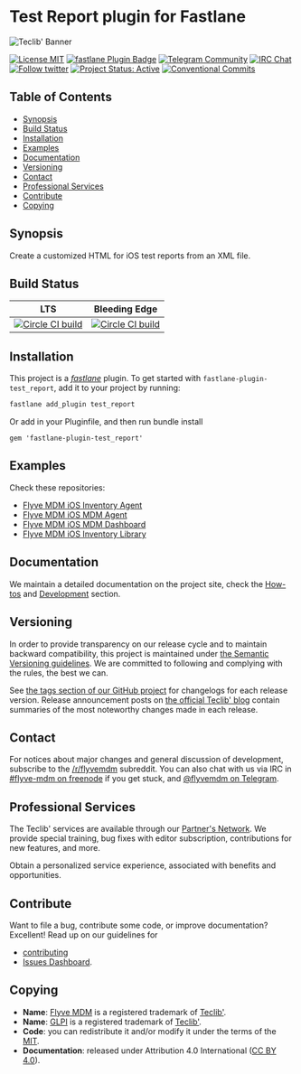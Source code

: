 # Test Report plugin for Fastlane

![Teclib' Banner](https://user-images.githubusercontent.com/29282308/31669540-abed67a8-b355-11e7-98e2-0ad190f37088.png)

[![License MIT](https://img.shields.io/badge/License-MIT-blue.svg)](https://github.com/TECLIB/fastlane-plugin-test_report/blob/develop/LICENSE.md)
[![fastlane Plugin Badge](https://rawcdn.githack.com/fastlane/fastlane/master/fastlane/assets/plugin-badge.svg)](https://rubygems.org/gems/fastlane-plugin-test_report)
[![Telegram Community](https://img.shields.io/badge/Telegram-Community-blue.svg)](https://t.me/flyvemdm)
[![IRC Chat](https://img.shields.io/badge/IRC-%23flyvemdm-green.svg)](http://webchat.freenode.net/?channels=flyve-mdm)
[![Follow twitter](https://img.shields.io/badge/Twitter-Teclib%27-940CA5.svg)](https://twitter.com/teclib)
[![Project Status: Active](http://www.repostatus.org/badges/latest/active.svg)](http://www.repostatus.org/#active)
[![Conventional Commits](https://img.shields.io/badge/Conventional%20Commits-1.0.0-yellow.svg)](https://conventionalcommits.org)

## Table of Contents

* [Synopsis](#synopsis)
* [Build Status](#build-status)
* [Installation](#installation)
* [Examples](#examples)
* [Documentation](#documentation)
* [Versioning](#versioning)
* [Contact](#contact)
* [Professional Services](#professional-services)
* [Contribute](#contribute)
* [Copying](#copying)

## Synopsis

Create a customized HTML for iOS test reports from an XML file.

## Build Status

|**LTS**|**Bleeding Edge**|
|:---:|:---:|
|[![Circle CI build](https://circleci.com/gh/TECLIB/fastlane-plugin-test_report/tree/master.svg?style=svg)](https://circleci.com/gh/TECLIB/fastlane-plugin-test_report/tree/master)|[![Circle CI build](https://circleci.com/gh/TECLIB/fastlane-plugin-test_report/tree/develop.svg?style=svg)](https://circleci.com/gh/TECLIB/fastlane-plugin-test_report/tree/develop)|

## Installation

This project is a [_fastlane_](https://github.com/fastlane/fastlane) plugin. To get started with `fastlane-plugin-test_report`, add it to your project by running:

```bash
fastlane add_plugin test_report
```

Or add in your Pluginfile, and then run bundle install

```gem 'fastlane-plugin-test_report'```

## Examples

Check these repositories:

* [Flyve MDM iOS Inventory Agent](https://github.com/flyve-mdm/ios-inventory-agent)
* [Flyve MDM iOS MDM Agent](https://github.com/flyve-mdm/ios-mdm-agent)
* [Flyve MDM iOS MDM Dashboard](https://github.com/flyve-mdm/ios-mdm-dashboard)
* [Flyve MDM iOS Inventory Library](https://github.com/flyve-mdm/ios-inventory-library)

## Documentation

We maintain a detailed documentation on the project site, check the [How-tos](https://teclib.github.io/fastlane-plugin-test_report/howtos/) and [Development](https://teclib.github.io/fastlane-plugin-test_report/) section.

## Versioning

In order to provide transparency on our release cycle and to maintain backward compatibility, this project is maintained under [the Semantic Versioning guidelines](http://semver.org/). We are committed to following and complying with the rules, the best we can.

See [the tags section of our GitHub project](https://github.com/TECLIB/fastlane-plugin-test_report/releases) for changelogs for each release version. Release announcement posts on [the official Teclib' blog](http://www.teclib-edition.com/en/communities/blog-posts/) contain summaries of the most noteworthy changes made in each release.

## Contact

For notices about major changes and general discussion of development, subscribe to the [/r/flyvemdm](http://www.reddit.com/r/flyvemdm) subreddit.
You can also chat with us via IRC in [#flyve-mdm on freenode](http://webchat.freenode.net/?channels=flyve-mdm) if you get stuck, and [@flyvemdm on Telegram](https://t.me/flyvemdm).

## Professional Services

The Teclib' services are available through our [Partner's Network](http://www.teclib-edition.com/en/partners/). We provide special training, bug fixes with editor subscription, contributions for new features, and more.

Obtain a personalized service experience, associated with benefits and opportunities.

## Contribute

Want to file a bug, contribute some code, or improve documentation? Excellent! Read up on our
guidelines for 
- [contributing](https://github.com/TECLIB/fastlane-plugin-test_report/blob/develop/CONTRIBUTING.md) 
- [Issues Dashboard](https://github.com/TECLIB/fastlane-plugin-test_report/issues).

## Copying

* **Name**: [Flyve MDM](https://flyve-mdm.com/) is a registered trademark of [Teclib'](http://www.teclib-edition.com/en/).
* **Name**: [GLPI](http://glpi-project.org/) is a registered trademark of [Teclib'](http://www.teclib-edition.com/en/).
* **Code**: you can redistribute it and/or modify
    it under the terms of the [MIT](https://opensource.org/licenses/MIT).
* **Documentation**: released under Attribution 4.0 International ([CC BY 4.0](https://creativecommons.org/licenses/by/4.0/)).
